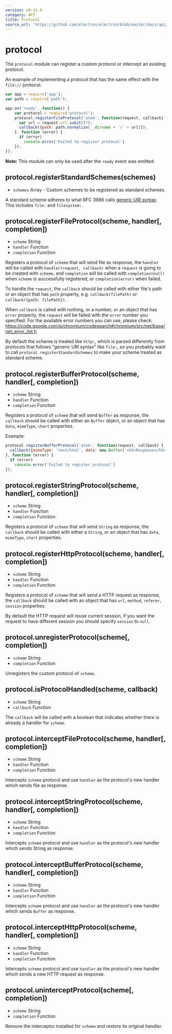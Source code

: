 ```yaml
---
version: v0.31.0
category: API
title: Protocol
source_url: 'https://github.com/electron/electron/blob/master/docs/api/protocol.md'
---
```


# protocol

The `protocol` module can register a custom protocol or intercept an existing
protocol.

An example of implementing a protocol that has the same effect with the
`file://` protocol:

```javascript
var app = require('app');
var path = require('path');

app.on('ready', function() {
    var protocol = require('protocol');
    protocol.registerFileProtocol('atom', function(request, callback) {
      var url = request.url.substr(7);
      callback({path: path.normalize(__dirname + '/' + url)});
    }, function (error) {
      if (error)
        console.error('Failed to register protocol')
    });
});
```

**Note:** This module can only be used after the `ready` event was emitted.

## protocol.registerStandardSchemes(schemes)

* `schemes` Array - Custom schemes to be registered as standard schemes.

A standard scheme adheres to what RFC 3986 calls
[generic URI syntax](https://tools.ietf.org/html/rfc3986#section-3). This
includes `file:` and `filesystem:`.

## protocol.registerFileProtocol(scheme, handler[, completion])

* `scheme` String
* `handler` Function
* `completion` Function

Registers a protocol of `scheme` that will send file as response, the `handler`
will be called with `handler(request, callback)` when a `request` is going to be
created with `scheme`, and `completion` will be called with `completion(null)`
when `scheme` is successfully registered, or `completion(error)` when failed.

To handle the `request`, the `callback` should be called with either file's path
or an object that has `path` property, e.g. `callback(filePath)` or
`callback({path: filePath})`.

When `callback` is called with nothing, or a number, or an object that has
`error` property, the `request` will be failed with the `error` number you
specified. For the available error numbers you can use, please check:
https://code.google.com/p/chromium/codesearch#chromium/src/net/base/net_error_list.h

By default the scheme is treated like `http:`, which is parsed differently
from protocols that follows "generic URI syntax" like `file:`, so you probably
want to call `protocol.registerStandardSchemes` to make your scheme treated as
standard scheme.

## protocol.registerBufferProtocol(scheme, handler[, completion])

* `scheme` String
* `handler` Function
* `completion` Function

Registers a protocol of `scheme` that will send `Buffer` as response, the
`callback` should be called with either an `Buffer` object, or an object that
has `data`, `mimeType`, `chart` properties.

Example:

```javascript
protocol.registerBufferProtocol('atom', function(request, callback) {
  callback({mimeType: 'text/html', data: new Buffer('<h5>Response</h5>')});
}, function (error) {
  if (error)
    console.error('Failed to register protocol')
});
```

## protocol.registerStringProtocol(scheme, handler[, completion])

* `scheme` String
* `handler` Function
* `completion` Function

Registers a protocol of `scheme` that will send `String` as response, the
`callback` should be called with either a `String`, or an object that
has `data`, `mimeType`, `chart` properties.

## protocol.registerHttpProtocol(scheme, handler[, completion])

* `scheme` String
* `handler` Function
* `completion` Function

Registers a protocol of `scheme` that will send a HTTP request as response, the
`callback` should be called with an object that has `url`, `method`, `referer`,
`session` properties.

By default the HTTP request will reuse current session, if you want the request
to have different session you should specify `session` to `null`.

## protocol.unregisterProtocol(scheme[, completion])

* `scheme` String
* `completion` Function

Unregisters the custom protocol of `scheme`.

## protocol.isProtocolHandled(scheme, callback)

* `scheme` String
* `callback` Function

The `callback` will be called with a boolean that indicates whether there is
already a handler for `scheme`.

## protocol.interceptFileProtocol(scheme, handler[, completion])

* `scheme` String
* `handler` Function
* `completion` Function

Intercepts `scheme` protocol and use `handler` as the protocol's new handler
which sends file as response.

## protocol.interceptStringProtocol(scheme, handler[, completion])

* `scheme` String
* `handler` Function
* `completion` Function

Intercepts `scheme` protocol and use `handler` as the protocol's new handler
which sends String as response.

## protocol.interceptBufferProtocol(scheme, handler[, completion])

* `scheme` String
* `handler` Function
* `completion` Function

Intercepts `scheme` protocol and use `handler` as the protocol's new handler
which sends `Buffer` as response.

## protocol.interceptHttpProtocol(scheme, handler[, completion])

* `scheme` String
* `handler` Function
* `completion` Function

Intercepts `scheme` protocol and use `handler` as the protocol's new handler
which sends a new HTTP request as response.

## protocol.uninterceptProtocol(scheme[, completion])

* `scheme` String
* `completion` Function

Remove the interceptor installed for `scheme` and restore its original handler.
